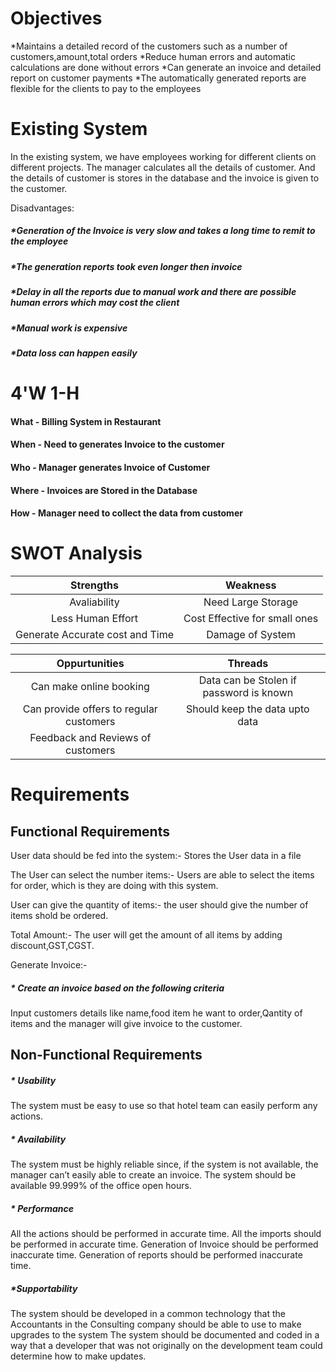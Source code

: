 # Objectives 

 *Maintains a detailed record of the customers such as a number of customers,amount,total orders
 *Reduce human errors and automatic calculations are done without errors
 *Can generate an invoice and detailed report on customer payments
 *The automatically generated reports are flexible for the clients to pay to the employees

# Existing System

In the existing system, we have employees working for different clients on different projects. The manager calculates all the details of customer. 
And the details of customer is stores in the database and the invoice is given to the customer.

Disadvantages:

##### *Generation of the Invoice is very slow and takes a long time to remit to the employee
##### *The generation reports took even longer then invoice
##### *Delay in all the reports due to manual work and there are possible human errors which may cost the client
##### *Manual work is expensive
##### *Data loss can happen easily

 # 4'W 1-H

 ####     What     -    Billing System in Restaurant
 ####     When     -    Need to generates Invoice to the customer
 ####     Who      -    Manager generates Invoice of Customer
 ####     Where    -    Invoices are Stored in the Database
 ####     How      -    Manager need to collect the data from customer
 
# SWOT Analysis

| Strengths | Weakness |
| :---: | :---: |
| Avaliability| Need Large Storage|
| Less Human Effort | Cost Effective for small ones |
| Generate Accurate cost and Time | Damage of System |

| Oppurtunities | Threads |
| :---: | :---: |
| Can make online booking | Data can be Stolen if password is known |
| Can provide offers to regular customers | Should keep the data upto data |
| Feedback and Reviews of customers | |

# Requirements

## Functional Requirements

User data should be fed into the system:-
Stores the User data in a file

The User can select the number items:-
Users are able to select the items for order, which is they are doing with this system.

User can give the quantity of items:-
the user should give the number of items shold be ordered.

Total Amount:-
The user will get the amount of all items by adding discount,GST,CGST.

Generate Invoice:-

##### * Create an invoice based on the following criteria

 Input customers details like name,food item he want to order,Qantity of items and the manager will give invoice to the customer.
 
 ## Non-Functional Requirements 

##### * Usability
  The system must be easy to use so that hotel team can easily perform any actions.
##### * Availability
  The system must be highly reliable since, if the system is not available, the manager can’t easily able to create an invoice.
  The system should be available 99.999% of the office open hours.
##### * Performance
  All the actions should be performed in accurate time.
  All the imports should be performed in accurate time.
  Generation of Invoice should be performed inaccurate time.
  Generation of reports should be performed inaccurate time.
##### *Supportability
   The system should be developed in a common technology that the Accountants in the Consulting company should be able to use to make upgrades to the system
   The system should be documented and coded in a way that a developer that was not originally on the development team could determine how to make updates.
 



